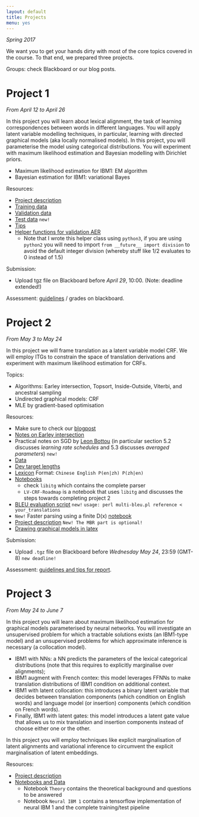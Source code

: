 ```yaml
---
layout: default
title: Projects
menu: yes
---
```


*Spring 2017*

We want you to get your hands dirty with most of the core topics covered in the course. 
To that end, we prepared three projects. 

Groups: check Blackboard or our blog posts.

# Project 1 

*From April 12 to April 26*

In this project you will learn about lexical alignment, the task of learning correspondences between words in different languages.
You will apply latent variable modelling techniques, in particular, learning with directed graphical models (aka locally normalised models).
In this project, you will parameterise the model using categorical distributions. 
You will experiment with maximum likelihood estimation and Bayesian modelling with Dirichlet priors.

* Maximum likelihood estimation for IBM1: EM algorithm
* Bayesian estimation for IBM1: variational Bayes

Resources:

* [Project description](resources/project_ibm/project1.pdf)
* [Training data](resources/project_ibm/training.tgz)
* [Validation data](resources/project_ibm/validation.tgz)
* [Test data](resources/project_ibm/testing.tgz)  ``new!``
* [Tips](https://uva-slpl.github.io/nlp2/project1/2017/04/12/IBM.html)
* [Helper functions for validation AER](resources/project_ibm/aer.py)
    * Note that I wrote this helper class using `python3`, if you are using `python2` you will need to import `from __future__ import division` to avoid the default integer division (whereby stuff like 1/2 evaluates to 0 instead of 1.5)

Submission:

* Upload tgz file on Blackboard before *April 29*, 10:00. (Note: deadline extended!)

Assessment: [guidelines](assessment) /  grades on blackboard.


# Project 2 

*From May 3 to May 24*

In this project we will frame translation as a latent variable model CRF.
We will employ ITGs to constrain the space of translation derivations and experiment with maximum likelihood estimation for CRFs.

Topics:

* Algorithms: Earley intersection, Topsort, Inside-Outside, Viterbi, and ancestral sampling
* Undirected graphical models: CRF
* MLE by gradient-based optimisation

Resources:

* Make sure to check our [blogpost](https://uva-slpl.github.io/nlp2/projects/2017/05/03/project2.html)
* [Notes on Earley intersection](resources/papers/Aziz-Earley.pdf)
* Practical notes on SGD by [Leon Bottou](http://cilvr.cs.nyu.edu/diglib/lsml/bottou-sgd-tricks-2012.pdf) (in particular section 5.2 discusses *learning rate schedules* and 5.3 discusses *averaged parameters*) `new!`
* [Data](resources/project_crf/data.tgz)
* [Dev target lengths](resources/project_crf/dev123_lengths.tgz)
* [Lexicon](resources/project_crf/lexicon.tgz) Format: `Chinese English P(en|zh) P(zh|en)`
* [Notebooks](https://github.com/uva-slpl/nlp2/tree/gh-pages/resources/notebooks)
    * check `libitg` which contains the complete parser
    * `LV-CRF-Roadmap` is a notebook that uses `libitg` and discusses the steps towards completing project 2
* [BLEU evaluation script](resources/project_crf/multi-bleu.perl) `new!` `usage: perl multi-bleu.pl reference < your_translations`
* `New!` Faster parsing using a finite D(x) [notebook](https://github.com/uva-slpl/nlp2/blob/gh-pages/resources/notebooks/Fast-Parsing-with-Finite-Dx.ipynb)
* [Project description](resources/project_crf/project2.pdf) `New! The MBR part is optional!`
* [Drawing graphical models in latex](https://github.com/uva-slpl/nlp2/blob/gh-pages/resources/latex)

Submission:

* Upload `.tgz` file on Blackboard before *Wednesday May 24*, 23:59 (GMT-8) `new deadline!`

Assessment: [guidelines and tips for report](assessment).

# Project 3

*From May 24 to June 7*

In this project you will learn about maximum likelihood estimation for graphical models parameterised by neural networks.
You will investigate an unsupervised problem for which a tractable solutions exists (an IBM1-type model) and an unsupervised problems for which approximate inference is necessary (a collocation model).

* IBM1 with NNs: a NN predicts the parameters of the lexical categorical distributions (note that this requires to explicitly marginalise over alignments);
* IBM1 augment with French contex: this model leverages FFNNs to make translation distributions of IBM1 condition on additional context.
* IBM1 with latent collocation: this introduces a binary latent variable that decides between translation components (which condition on English words) and language model (or insertion) components (which condition on French words).
* Finally, IBM1 with latent gates: this model introduces a latent gate value that allows us to mix translation and insertion components instead of choose either one or the other.

In this project you will employ techniques like explicit marginalisation of latent alignments and variational inference to circumvent the explicit marginalisation of latent embeddings.

Resources:

* [Project description](resources/project_neuralibm/project3.pdf)
* [Notebooks and Data](https://github.com/uva-slpl/nlp2/tree/gh-pages/resources/project_neuralibm/)
    * Notebook `Theory` contains the theoretical background and questions to be answered
    * Notebook `Neural IBM 1` contains a tensorflow implementation of neural IBM 1 and the complete training/test pipeline
